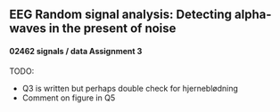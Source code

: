 ## EEG Random signal analysis: Detecting alpha-waves in the present of noise
#### 02462 signals / data Assignment 3
TODO:
- Q3 is written but perhaps double check for hjerneblødning
- Comment on figure in Q5